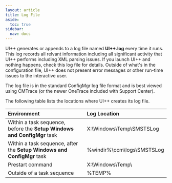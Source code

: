 ```yaml
---
layout: article
title: Log File
aside:
  toc: true
sidebar:
  nav: docs
---
```


UI++ generates or appends to a log file named **UI++.log** every time it runs. This log records all relvant information including all significant activity that UI++ performs including XML parsing issues. If you launch UI++ and nothing happens, check this log file for details. Outside of what's in the configuration file, UI++ does not present error messages or other run-time issues to the interactive user.

The log file is in the standard ConfigMgr log file format and is best viewed using CMTrace (or the newer OneTrace included with Support Center). 

The following table lists the locations where UI++ creates its log file.

|  Environment  | Log Location |
|:---------------|:--------------|
| Within a task sequence, before the **Setup Windows and ConfigMgr** task | X:\Windows\Temp\SMSTSLog |
| Within a task sequence, after the **Setup Windows and ConfigMgr** task | %windir%\ccm\logs\SMSTSLog |
| Prestart command | X:\Windows\Temp\ |
| Outside of a task sequence | %TEMP% |


